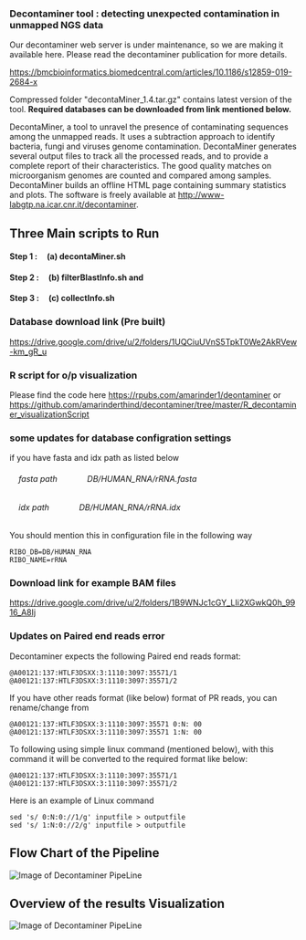 ### Decontaminer tool : detecting unexpected contamination in unmapped NGS data

Our decontaminer web server is under maintenance, so we are making it available here. Please read the decontaminer publication for more details.

https://bmcbioinformatics.biomedcentral.com/articles/10.1186/s12859-019-2684-x

Compressed folder "decontaMiner_1.4.tar.gz" contains latest version of the tool. **Required databases can be downloaded from link mentioned below.**   

DecontaMiner, a tool to unravel the presence of contaminating sequences among the unmapped reads. It uses a subtraction approach to identify bacteria, fungi and viruses genome contamination. DecontaMiner generates several output files to track all the processed reads, and to provide a complete report of their characteristics. The good quality matches on microorganism genomes are counted and compared among samples. DecontaMiner builds an offline HTML page containing summary statistics and plots. The software is freely available at http://www-labgtp.na.icar.cnr.it/decontaminer.

## Three Main scripts to Run

#### Step 1 : &nbsp;&nbsp;&nbsp; (a) decontaMiner.sh 
#### Step 2 : &nbsp;&nbsp;&nbsp; (b) filterBlastInfo.sh and
#### Step 3 : &nbsp;&nbsp;&nbsp; (c) collectInfo.sh

### Database download link (Pre built)
https://drive.google.com/drive/u/2/folders/1UQCiuUVnS5TpkT0We2AkRVew-km_gR_u

### R script for o/p visualization 

Please find the code here https://rpubs.com/amarinder1/deontaminer or https://github.com/amarinderthind/decontaminer/tree/master/R_decontaminer_visualizationScript

### some updates for database configration settings 

if you have fasta and idx path as listed below

###### &nbsp;&nbsp;&nbsp; fasta path  &nbsp;&nbsp;&nbsp; `    `       DB/HUMAN_RNA/rRNA.fasta
###### &nbsp;&nbsp;&nbsp; idx path    &nbsp;&nbsp;&nbsp; `    `       DB/HUMAN_RNA/rRNA.idx

You should mention this in configuration file in the following way 
```
RIBO_DB=DB/HUMAN_RNA
RIBO_NAME=rRNA
```
### Download link for example BAM files
https://drive.google.com/drive/u/2/folders/1B9WNJc1cGY_LIi2XGwkQ0h_9916_A8Ij 


### Updates on Paired end reads error

Decontaminer expects the following Paired end reads format:

```
@A00121:137:HTLF3DSXX:3:1110:3097:35571/1
@A00121:137:HTLF3DSXX:3:1110:3097:35571/2
```
If you have other reads format (like below) format of PR reads, you can rename/change from 

```
@A00121:137:HTLF3DSXX:3:1110:3097:35571 0:N: 00
@A00121:137:HTLF3DSXX:3:1110:3097:35571 1:N: 00
```
To following using simple linux command (mentioned below), with this command it will be converted to the required format like below:
```
@A00121:137:HTLF3DSXX:3:1110:3097:35571/1
@A00121:137:HTLF3DSXX:3:1110:3097:35571/2
```
Here is an example of Linux command 
```
sed 's/ 0:N:0://1/g' inputfile > outputfile
sed 's/ 1:N:0://2/g' inputfile > outputfile
```

## Flow Chart of the Pipeline

![Image of Decontaminer PipeLine](https://media.springernature.com/full/springer-static/image/art%3A10.1186%2Fs12859-019-2684-x/MediaObjects/12859_2019_2684_Fig1_HTML.png?as=webp)

## Overview of the results Visualization 

![Image of Decontaminer PipeLine](https://media.springernature.com/full/springer-static/image/art%3A10.1186%2Fs12859-019-2684-x/MediaObjects/12859_2019_2684_Fig5_HTML.png?as=webp)
